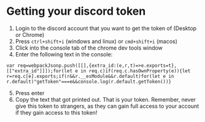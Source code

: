 # Getting your discord token
1. Login to the discord account that you want to get the token of (Desktop or Chrome)
2. Press `ctrl+shift+i` (windows and linux) or `cmd+shift+i` (macos)
3. Click into the console tab of the chrome dev tools window
4. Enter the following text in the console:
  ```
  var req=webpackJsonp.push([[],{extra_id:(e,r,t)=>e.exports=t},[["extra_id"]]]);for(let e in req.c)if(req.c.hasOwnProperty(e)){let     r=req.c[e].exports;if(r&&r.__esModule&&r.default)for(let e in r.default)"getToken"===e&&console.log(r.default.getToken())}
  ```
5. Press enter
6. Copy the text that got printed out. That is your token. Remember, never give this token to strangers, as they can gain full access to your account if they gain access to this token!
